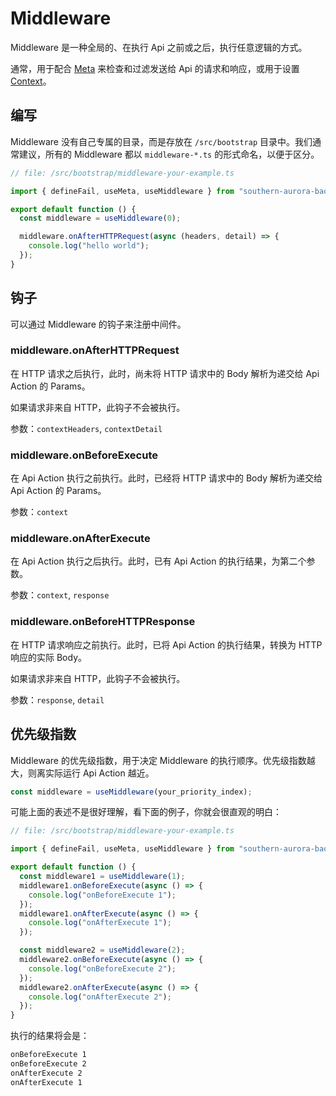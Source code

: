 # Middleware

Middleware 是一种全局的、在执行 Api 之前或之后，执行任意逻辑的方式。

通常，用于配合 [Meta](/markdown/docs/meta.md) 来检查和过滤发送给 Api 的请求和响应，或用于设置 [Context](/markdown/docs/context.md)。

## 编写

Middleware 没有自己专属的目录，而是存放在 `/src/bootstrap` 目录中。我们通常建议，所有的 Middleware 都以 `middleware-*.ts` 的形式命名，以便于区分。

```ts
// file: /src/bootstrap/middleware-your-example.ts

import { defineFail, useMeta, useMiddleware } from "southern-aurora-bao";

export default function () {
  const middleware = useMiddleware(0);

  middleware.onAfterHTTPRequest(async (headers, detail) => {
    console.log("hello world");
  });
}
```

## 钩子

可以通过 Middleware 的钩子来注册中间件。

### middleware.onAfterHTTPRequest

在 HTTP 请求之后执行，此时，尚未将 HTTP 请求中的 Body 解析为递交给 Api Action 的 Params。

如果请求非来自 HTTP，此钩子不会被执行。

参数：`contextHeaders`, `contextDetail`

### middleware.onBeforeExecute

在 Api Action 执行之前执行。此时，已经将 HTTP 请求中的 Body 解析为递交给 Api Action 的 Params。

参数：`context`

### middleware.onAfterExecute

在 Api Action 执行之后执行。此时，已有 Api Action 的执行结果，为第二个参数。

参数：`context`, `response`

### middleware.onBeforeHTTPResponse

在 HTTP 请求响应之前执行。此时，已将 Api Action 的执行结果，转换为 HTTP 响应的实际 Body。

如果请求非来自 HTTP，此钩子不会被执行。

参数：`response`, `detail`

## 优先级指数

Middleware 的优先级指数，用于决定 Middleware 的执行顺序。优先级指数越大，则离实际运行 Api Action 越近。

```ts
const middleware = useMiddleware(your_priority_index);
```

可能上面的表述不是很好理解，看下面的例子，你就会很直观的明白：

```ts
// file: /src/bootstrap/middleware-your-example.ts

import { defineFail, useMeta, useMiddleware } from "southern-aurora-bao";

export default function () {
  const middleware1 = useMiddleware(1);
  middleware1.onBeforeExecute(async () => {
    console.log("onBeforeExecute 1");
  });
  middleware1.onAfterExecute(async () => {
    console.log("onAfterExecute 1");
  });

  const middleware2 = useMiddleware(2);
  middleware2.onBeforeExecute(async () => {
    console.log("onBeforeExecute 2");
  });
  middleware2.onAfterExecute(async () => {
    console.log("onAfterExecute 2");
  });
}
```

执行的结果将会是：

```sh
onBeforeExecute 1
onBeforeExecute 2
onAfterExecute 2
onAfterExecute 1
```
